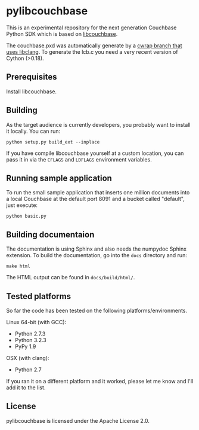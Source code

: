pylibcouchbase
==============

This is an experimental repository for the next generation Couchbase Python
SDK which is based on [libcouchbase][1].

The couchbase.pxd was automatically generate by a [cwrap branch that uses
libclang][2]. To generate the lcb.c you need a very recent version of
Cython (>0.18).


Prerequisites
-------------

Install libcouchbase.


Building
--------

As the target audience is currently developers, you probably want to install
it locally. You can run:

    python setup.py build_ext --inplace

If you have compile libcouchbase yourself at a custom location, you can pass
it in via the `CFLAGS` and `LDFLAGS` environment variables.


Running sample application
--------------------------

To run the small sample application that inserts one million documents into
a local Couchbase at the default port 8091 and a bucket called "default",
just execute:

    python basic.py


Building documentaion
---------------------

The documentation is using Sphinx and also needs the numpydoc Sphinx extension.
To build the documentation, go into the `docs` directory and run:

    make html

The HTML output can be found in `docs/build/html/`.


Tested platforms
----------------

So far the code has been tested on the following platforms/environments.

Linux 64-bit (with GCC):

 - Python 2.7.3
 - Python 3.2.3
 - PyPy 1.9

OSX (with clang):

 - Python 2.7


If you ran it on a different platform and it worked, please let me know and
I'll add it to the list.


License
-------

pylibcouchbase is licensed under the Apache License 2.0.



[1]: https://github.com/couchbase/libcouchbase
[2]: https://github.com/geggo/cwrap

